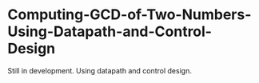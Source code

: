 # Computing-GCD-of-Two-Numbers-Using-Datapath-and-Control-Design
Still in development. Using datapath and control design.
